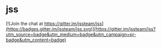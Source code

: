 # jss

[![Join the chat at https://gitter.im/jssteam/jss](https://badges.gitter.im/jssteam/jss.svg)](https://gitter.im/jssteam/jss?utm_source=badge&utm_medium=badge&utm_campaign=pr-badge&utm_content=badge)